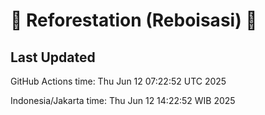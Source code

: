 
# 🌳 Reforestation (Reboisasi) 🌲

## Last Updated

GitHub Actions time: Thu Jun 12 07:22:52 UTC 2025

Indonesia/Jakarta time: Thu Jun 12 14:22:52 WIB 2025
